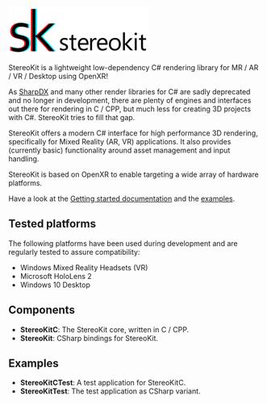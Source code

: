 ![StereoKit Logo](/Documentation/img/StereoKitWide.svg)

StereoKit is a lightweight low-dependency C# rendering library for MR / AR / VR / Desktop using OpenXR!

As [SharpDX](http://sharpdx.org/) and many other render libraries for C# are sadly deprecated and no longer in development, there are plenty of engines and interfaces out there for rendering in C / CPP, but much less for creating 3D projects with C#. StereoKit tries to fill that gap.

StereoKit offers a modern C# interface for high performance 3D rendering, specifically for Mixed Reality (AR, VR) applications. It also provides (currently basic) functionality around asset management and input handling.

StereoKit is based on OpenXR to enable targeting a wide array of hardware platforms.

Have a look at the [Getting started documentation](Documentation/StartingWithStereoKit.md) and the [examples](https://github.com/maluoi/StereoKit/tree/master/Examples).


## Tested platforms

The following platforms have been used during development and are regularly tested to assure compatibility:

- Windows Mixed Reality Headsets (VR)
- Microsoft HoloLens 2
- Windows 10 Desktop


## Components

- **StereoKitC**: The StereoKit core, written in C / CPP.
- **StereoKit**: CSharp bindings for StereoKit.


## Examples

- **StereoKitCTest**: A test application for StereoKitC.
- **StereoKitTest**: The test application as CSharp variant.

